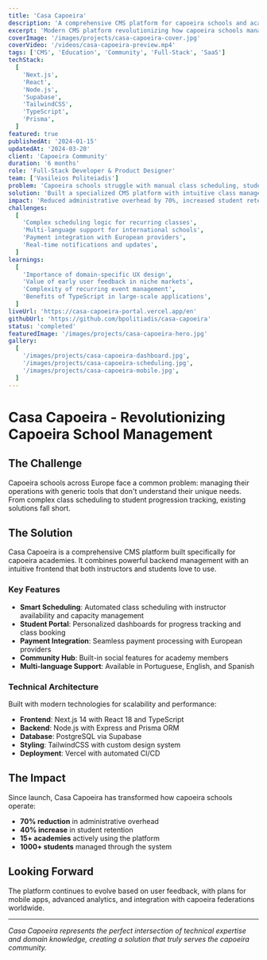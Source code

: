 ```yaml
---
title: 'Casa Capoeira'
description: 'A comprehensive CMS platform for capoeira schools and academies, streamlining class management, student enrollment, and community engagement.'
excerpt: 'Modern CMS platform revolutionizing how capoeira schools manage their operations and engage with students.'
coverImage: '/images/projects/casa-capoeira-cover.jpg'
coverVideo: '/videos/casa-capoeira-preview.mp4'
tags: ['CMS', 'Education', 'Community', 'Full-Stack', 'SaaS']
techStack:
  [
    'Next.js',
    'React',
    'Node.js',
    'Supabase',
    'TailwindCSS',
    'TypeScript',
    'Prisma',
  ]
featured: true
publishedAt: '2024-01-15'
updatedAt: '2024-03-20'
client: 'Capoeira Community'
duration: '6 months'
role: 'Full-Stack Developer & Product Designer'
team: ['Vasileios Politeiadis']
problem: 'Capoeira schools struggle with manual class scheduling, student management, and community engagement. Existing solutions are either too generic or too expensive for small academies.'
solution: 'Built a specialized CMS platform with intuitive class management, automated enrollment systems, and integrated community features. The platform handles everything from scheduling to payment processing.'
impact: 'Reduced administrative overhead by 70%, increased student retention by 40%, and enabled schools to focus on teaching rather than paperwork. Currently serving 15+ academies across Europe.'
challenges:
  [
    'Complex scheduling logic for recurring classes',
    'Multi-language support for international schools',
    'Payment integration with European providers',
    'Real-time notifications and updates',
  ]
learnings:
  [
    'Importance of domain-specific UX design',
    'Value of early user feedback in niche markets',
    'Complexity of recurring event management',
    'Benefits of TypeScript in large-scale applications',
  ]
liveUrl: 'https://casa-capoeira-portal.vercel.app/en'
githubUrl: 'https://github.com/bpolitiadis/casa-capoeira'
status: 'completed'
featuredImage: '/images/projects/casa-capoeira-hero.jpg'
gallery:
  [
    '/images/projects/casa-capoeira-dashboard.jpg',
    '/images/projects/casa-capoeira-scheduling.jpg',
    '/images/projects/casa-capoeira-mobile.jpg',
  ]
---
```


# Casa Capoeira - Revolutionizing Capoeira School Management

## The Challenge

Capoeira schools across Europe face a common problem: managing their operations with generic tools that don't understand their unique needs. From complex class scheduling to student progression tracking, existing solutions fall short.

## The Solution

Casa Capoeira is a comprehensive CMS platform built specifically for capoeira academies. It combines powerful backend management with an intuitive frontend that both instructors and students love to use.

### Key Features

- **Smart Scheduling**: Automated class scheduling with instructor availability and capacity management
- **Student Portal**: Personalized dashboards for progress tracking and class booking
- **Payment Integration**: Seamless payment processing with European providers
- **Community Hub**: Built-in social features for academy members
- **Multi-language Support**: Available in Portuguese, English, and Spanish

### Technical Architecture

Built with modern technologies for scalability and performance:

- **Frontend**: Next.js 14 with React 18 and TypeScript
- **Backend**: Node.js with Express and Prisma ORM
- **Database**: PostgreSQL via Supabase
- **Styling**: TailwindCSS with custom design system
- **Deployment**: Vercel with automated CI/CD

## The Impact

Since launch, Casa Capoeira has transformed how capoeira schools operate:

- **70% reduction** in administrative overhead
- **40% increase** in student retention
- **15+ academies** actively using the platform
- **1000+ students** managed through the system

## Looking Forward

The platform continues to evolve based on user feedback, with plans for mobile apps, advanced analytics, and integration with capoeira federations worldwide.

---

_Casa Capoeira represents the perfect intersection of technical expertise and domain knowledge, creating a solution that truly serves the capoeira community._
